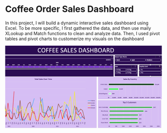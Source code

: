 # Coffee Order Sales Dashboard

In this project, I will build a dynamic interactive sales dashboard using Excel. To be more specific, I first gathered the data, and then use maily XLookup and Match functions to clean and analyze data. Then, I used pivot tables and pivot charts to customerize my visuals on the dashboard 

![Picture of coffee dashboard](https://github.com/NguyenDangXuanLinh/Coffee_Order_Sales_Project/blob/main/Coffee%20Sales%20Dashboard.png?raw=true)

